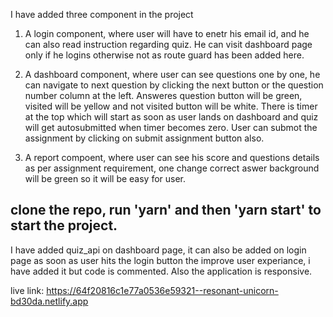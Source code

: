 I have added three component in the project
1) A login component, where user will have to enetr his email id, and he can also read instruction regarding quiz. He can visit dashboard page only if he logins otherwise not as route guard has been added here.

2) A dashboard component, where user can see questions one by one, he can navigate to next question by clicking the next button or the question number column at the left. Answeres question button will be green, visited will be yellow and not visited button will be white. There is timer at the top which will start as soon as user lands on dashboard and quiz will get autosubmitted when timer becomes zero. User can submot the assignment by clicking on submit assignment button also.

3) A report compoent, where user can see his score and questions details as per assignment requirement, one change correct aswer background will be green so it will be easy for user.

## clone the repo, run 'yarn' and then 'yarn start' to start the project.

I have added quiz_api on dashboard page, it can also be added on login page as soon as user hits the login button the improve user experiance, i have added it but code is commented. Also the application is responsive.

live link: https://64f20816c1e77a0536e59321--resonant-unicorn-bd30da.netlify.app